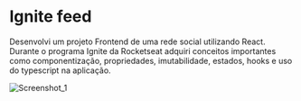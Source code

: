 # Ignite feed

Desenvolvi um projeto Frontend de uma rede social utilizando React. Durante o programa Ignite da Rocketseat adquiri conceitos importantes como componentização, propriedades, imutabilidade, estados, hooks e uso do typescript na aplicação.

![Screenshot_1](https://github.com/manoelvieira0/ignite-feed-ts/assets/76048368/1e884851-dce6-4fc6-a2bb-5eb9140c4847)
